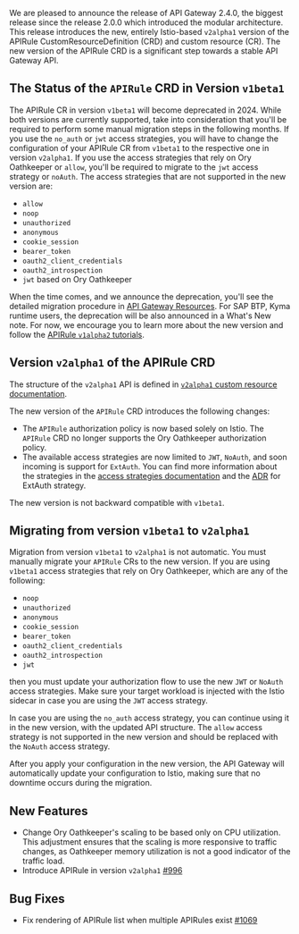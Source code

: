 We are pleased to announce the release of API Gateway 2.4.0, the biggest release since the release 2.0.0 which introduced the modular architecture.
This release introduces the new, entirely Istio-based `v2alpha1` version of the APIRule CustomResourceDefinition (CRD) and custom resource (CR).
The new version of the APIRule CRD is a significant step towards a stable API Gateway API.

## The Status of the `APIRule` CRD in Version `v1beta1`

The APIRule CR in version `v1beta1` will become deprecated in 2024. While both versions are currently supported, take into consideration that you'll be required to perform some manual migration steps in the following months. If you use the `no_auth` or `jwt` access strategies, you will have to change the configuration of your APIRule CR from `v1beta1` to the respective one in version `v2alpha1`. If you use the access strategies that rely on Ory Oathkeeper or `allow`, you'll be required to migrate to the `jwt` access strategy or `noAuth`. The access strategies that are not supported in the new version are:
- `allow` 
- `noop`
- `unauthorized`
- `anonymous`
- `cookie_session`
- `bearer_token`
- `oauth2_client_credentials`
- `oauth2_introspection`
- `jwt` based on Ory Oathkeeper

When the time comes, and we announce the deprecation, you'll see the detailed migration procedure in [API Gateway Resources](https://kyma-project.io/#/api-gateway/user/custom-resources/README). For SAP BTP, Kyma runtime users, the deprecation will be also announced in a What's New note. For now, we encourage you to learn more about the new version and follow the [APIRule `v1alpha2` tutorials](https://kyma-project.io/#/api-gateway/user/tutorials/v2alpha1/README).

## Version `v2alpha1` of the APIRule CRD

The structure of the `v2alpha1` API is defined in [`v2alpha1` custom resource documentation](../user/custom-resources/apirule/v2alpha1/04-10-apirule-custom-resource.md).

The new version of the `APIRule` CRD introduces the following changes:
- The `APIRule` authorization policy is now based solely on Istio. The `APIRule` CRD no longer supports the Ory Oathkeeper authorization policy.
- The available access strategies are now limited to `JWT`, `NoAuth`, and soon incoming is support for `ExtAuth`. You can find more information about the strategies in the [access strategies documentation](../user/custom-resources/apirule/v2alpha1/04-15-api-rule-access-strategies.md) and the [ADR](https://github.com/kyma-project/api-gateway/issues/938) for ExtAuth strategy.

The new version is not backward compatible with `v1beta1`.

## Migrating from version `v1beta1` to `v2alpha1`

Migration from version `v1beta1` to `v2alpha1` is not automatic.
You must manually migrate your `APIRule` CRs to the new version.
If you are using `v1beta1` access strategies that rely on Ory Oathkeeper, which are any of the following:
- `noop`
- `unauthorized`
- `anonymous`
- `cookie_session`
- `bearer_token`
- `oauth2_client_credentials`
- `oauth2_introspection`
- `jwt`

then you must update your authorization flow to use the new `JWT` or `NoAuth` access strategies.
Make sure your target workload is injected with the Istio sidecar in case you are using the `JWT` access strategy.

In case you are using the `no_auth` access strategy, you can continue using it in the new version, with the updated API structure.
The `allow` access strategy is not supported in the new version and should be replaced with the `NoAuth` access strategy.

After you apply your configuration in the new version, the API Gateway will automatically update your configuration to Istio, making sure that no downtime occurs during the migration.

## New Features

- Change Ory Oathkeeper's scaling to be based only on CPU utilization. This adjustment ensures that the scaling is more responsive to traffic changes, as Oathkeeper memory utilization is not a good indicator of the traffic load.
- Introduce APIRule in version `v2alpha1` [#996](https://github.com/kyma-project/api-gateway/pull/996)

## Bug Fixes

- Fix rendering of APIRule list when multiple APIRules exist [#1069](https://github.com/kyma-project/api-gateway/pull/1069)

